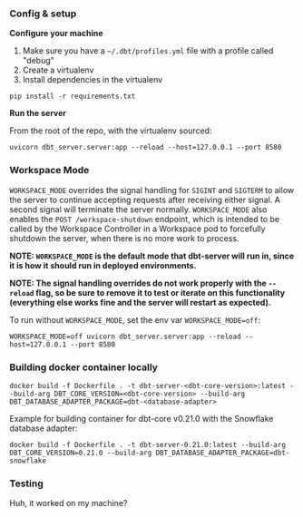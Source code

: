 ### Config & setup

**Configure your machine**

1. Make sure you have a `~/.dbt/profiles.yml` file with a profile called "debug"
2. Create a virtualenv
3. Install dependencies in the virtualenv

```console
pip install -r requirements.txt
```

**Run the server**

From the root of the repo, with the virtualenv sourced:

```console
uvicorn dbt_server.server:app --reload --host=127.0.0.1 --port 8580
```

### Workspace Mode
`WORKSPACE_MODE` overrides the signal handling for `SIGINT` and `SIGTERM` to allow the server to continue accepting requests after receiving either signal. A second signal will terminate the server normally.
`WORKSPACE_MODE` also enables the `POST /workspace-shutdown` endpoint, which is intended to be called by the Workspace Controller in a Workspace pod to forcefully shutdown the server, when there is no more work to process.

**NOTE: `WORKSPACE_MODE` is the default mode that dbt-server will run in, since it is how it should run in deployed environments.**

**NOTE: The signal handling overrides do not work properly with the `--reload` flag, so be sure to remove it to test or iterate on this functionality (everything else works fine and the server will restart as expected).**

To run without `WORKSPACE_MODE`, set the env var `WORKSPACE_MODE=off`:
```console
WORKSPACE_MODE=off uvicorn dbt_server.server:app --reload --host=127.0.0.1 --port 8580
```

### Building docker container locally
```console
docker build -f Dockerfile . -t dbt-server-<dbt-core-version>:latest --build-arg DBT_CORE_VERSION=<dbt-core-version> --build-arg DBT_DATABASE_ADAPTER_PACKAGE=dbt-<database-adapter>
```

Example for building container for dbt-core v0.21.0 with the Snowflake database adapter:
```console
docker build -f Dockerfile . -t dbt-server-0.21.0:latest --build-arg DBT_CORE_VERSION=0.21.0 --build-arg DBT_DATABASE_ADAPTER_PACKAGE=dbt-snowflake
```

### Testing

Huh, it worked on my machine?
